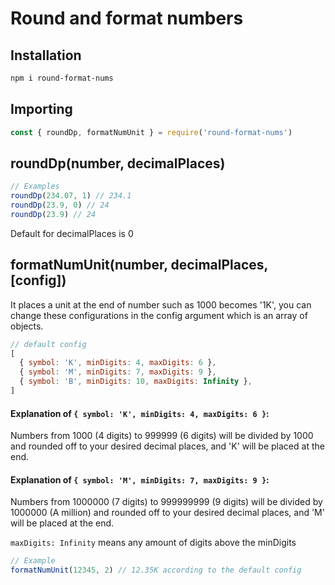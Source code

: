 # Round and format numbers

## Installation
```bash
npm i round-format-nums
```

## Importing
```js
const { roundDp, formatNumUnit } = require('round-format-nums')
```

## roundDp(number, decimalPlaces)
```js
// Examples
roundDp(234.07, 1) // 234.1
roundDp(23.9, 0) // 24
roundDp(23.9) // 24
```
Default for decimalPlaces is 0

## formatNumUnit(number, decimalPlaces, [config])
It places a unit at the end of number such as 1000 becomes '1K', you can change these configurations in the config argument which is an array of objects.

```js
// default config
[
  { symbol: 'K', minDigits: 4, maxDigits: 6 },
  { symbol: 'M', minDigits: 7, maxDigits: 9 },
  { symbol: 'B', minDigits: 10, maxDigits: Infinity },
]
```
#### Explanation of `{ symbol: 'K', minDigits: 4, maxDigits: 6 }`:

Numbers from 1000 (4 digits) to 999999 (6 digits) will be divided by 1000 and rounded off to your desired decimal places, and 'K' will be placed at the end.

#### Explanation of `{ symbol: 'M', minDigits: 7, maxDigits: 9 }`:

Numbers from 1000000 (7 digits) to 999999999 (9 digits) will be divided by 1000000 (A million) and rounded off to your desired decimal places, and 'M' will be placed at the end.

`maxDigits: Infinity` means any amount of digits above the minDigits
```js
// Example
formatNumUnit(12345, 2) // 12.35K according to the default config
```
